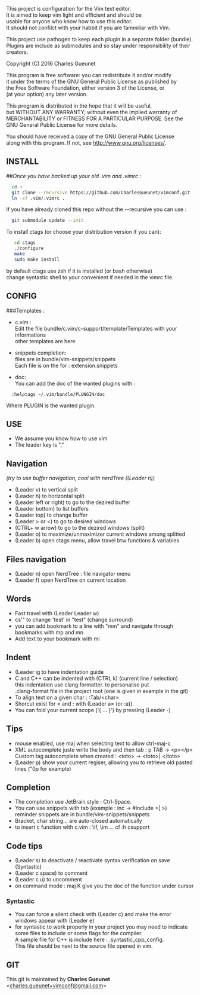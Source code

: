 
This project is configuration for the Vim text editor.  
It is aimed to keep vim light and efficient and should be  
usable for anyone who know how to use this editor.  
It should not confilct with your habbit if you are fammiliar with Vim.  

This project use pathogen to keep each plugin in a separate folder (bundle).  
Plugins are include as submodules and so stay under responsibility of their creators.  

Copyright (C) 2016 Charles Gueunet  

This program is free software: you can redistribute it and/or modify  
it under the terms of the GNU General Public License as published by  
the Free Software Foundation, either version 3 of the License, or  
(at your option) any later version.  

This program is distributed in the hope that it will be useful,  
but WITHOUT ANY WARRANTY; without even the implied warranty of  
MERCHANTABILITY or FITNESS FOR A PARTICULAR PURPOSE.  See the  
GNU General Public License for more details.  

You should have received a copy of the GNU General Public License  
along with this program.  If not, see <http://www.gnu.org/licenses/>.  

INSTALL  
-------  

##*Once you have backed up your old .vim and .vimrc* :  

```bash  
  cd ~  
  git clone --recursive https://github.com/CharlesGueunet/vimconf.git .vim  
  ln -sf .vim/.vimrc .  
```  

If you have already cloned this repo without the --recursive you can use :  

```bash  
  git submodule update --init  
```  

To install ctags (or choose your distribution version if you can):  
```bash  
   cd ctags  
   ./configure  
   make  
   sudo make install  
```  
by default ctags use zsh if it is installed (or bash otherwise)  
change syntastic shell to your convenient if needed in the vimrc file.  


CONFIG  
------  

###Templates :  

* c.vim :  
    Edit the file bundle/c.vim/c-support/template/Templates with your informations  
    other templates are here  

* snippets completion:  
    files are in bundle/vim-snippets/snippets  
    Each file is on the for : extension.snippets  

* doc:  
    You can add the doc of the wanted plugins with :  
```vim
  :helptags ~/.vim/bundle/PLUNGIN/doc
```  
Where PLUGIN is the wanted plugin.

USE  
---  

 * We assume you know how to use vim  
 * The leader key is ","  

## Navigation   
  *(try to use buffer navigation, cool with nerdTree ((Leader n))*  

 * (Leader v) to vertical split  
 * (Leader h) to horizontal split  
 * (Leader left or right) to go to the dezired buffer  
 * (Leader bottom) to list buffers  
 * (Leader top) to change buffer  
 * (Leader \> or \<) to go to desired windows  
 * (CTRL+ w  arrow) to go to the dezired windows (split)  
 * (Leader o) to maximize/unmaximizer current windows among splitted  
 * (Leader b) open ctags menu, allow travel btw functions & variables  

## Files navigation  
 * (Leader n) open NerdTree : file navigator menu  
 * (Leader f) open NerdTree on current location  

## Words  
 * Fast travel with (Leader Leader w)  
 * cs'" to change 'test' in "test" (change surround)  
 * you can add bookmark to a line with "mm" and  navigate through bookmarks with mp and mn  
 * Add text to your bookmark with mi

## Indent  
  * (Leader ig to have indentation guide  
  * C and C++ can be indented with (CTRL k) (current line / selection)  
    this indentation use clang formatter. to personalise put  
    .clang-format file in the project root (one is given in example in the git)  
  * To align text on a given char : :Tab/\<char\>  
  * Shorcut exist for = and : with (Leader a= (or :a)).  
  * You can fold your current scope ('{ ... }') by pressing (Leader -)  

## Tips  
 * mouse enabled, use maj when selecting text to allow ctrl-maj-c  
 * XML autocomplete juste write the body and then tab : p TAB -> \<p\>\</p\>  
 Custom tag autocomplete when created : \<toto\> -\> \<toto\>| \</toto\>  
 * (Leader p) show your current regiser, allowing you to retrieve old pasted lines ("0p for example)  

## Completion  
 * The completion use JetBrain style : Ctrl-Space.
 * You can use snippets with tab (example : inc<tab> -> #include <| >)  
    reminder snippets are in bundle/vim-snippets/snippets  
 * Bracket, char string... are auto-closed automatically  
 * to insert c function with c.vim : \if, \im ... cf :h csupport  

## Code tips  
 * (Leader s) to deactivate / reactivate syntax verification on save (Syntastic)  
 * (Leader c space) to comment  
 * (Leader c u)     to uncomment  
 * on command mode : maj K give you the doc of the function under cursor

### Syntastic
 * You can force a silent check with (Leader c) and make the error windows appear with (Leader e)  
 * for syntastic to work properly in your project you may need to indicate some files to include or some flags for the compiler.  
A sample file for C++ is include here : .syntastic\_cpp\_config.  
This file should be next to the source file opened in vim.  

GIT  
---  

This git is maintained by **Charles Gueunet** \<charles.gueunet+vimconf@gmail.com\>  

